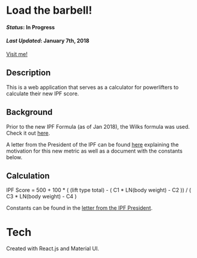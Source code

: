 # Load the barbell!
#### _Status_: In Progress
#### _Last Updated_: January 7th, 2018
[Visit me!](https://load-the-barbell.herokuapp.com/)

## Description
This is a web application that serves as a calculator for 
powerlifters to calculate their new IPF score.

## Background
Prior to the new IPF Formula (as of Jan 2018), the 
Wilks formula was used. Check it out 
[here](https://www.usapowerlifting.com/lifters-corner/wilks-formula-for-men-lbs/). 

A letter from the President of the IPF can be found 
[here](https://www.powerlifting.sport/about-ipf/news/news-detail.html?tx_news_pi1%5Bnews%5D=277&tx_news_pi1%5Bcontroller%5D=News&tx_news_pi1%5Baction%5D=detail&cHash=e9cb9d4c76f3ac2c02a2885d63386175) explaining
the motivation for this new metric as well as a document with the constants below. 

## Calculation
IPF Score = 500 + 100 * ( (lift type total) - ( C1 * LN(body weight) - C2 ))
    / ( C3 * LN(body weight) - C4 )

Constants can be found in the [letter from the IPF President](https://www.powerlifting.sport/about-ipf/news/news-detail.html?tx_news_pi1%5Bnews%5D=277&tx_news_pi1%5Bcontroller%5D=News&tx_news_pi1%5Baction%5D=detail&cHash=e9cb9d4c76f3ac2c02a2885d63386175). 

# Tech
Created with React.js and Material UI.